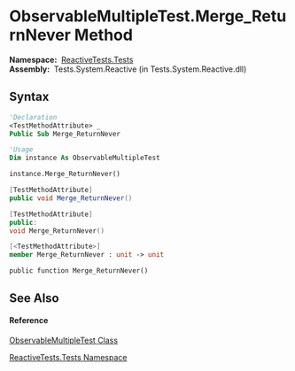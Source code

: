 # ObservableMultipleTest.Merge\_ReturnNever Method

**Namespace:**  [ReactiveTests.Tests](ReactiveTests.Tests\ReactiveTests.Tests.md)  
**Assembly:**  Tests.System.Reactive (in Tests.System.Reactive.dll)

## Syntax

```vb
'Declaration
<TestMethodAttribute> _
Public Sub Merge_ReturnNever
```

```vb
'Usage
Dim instance As ObservableMultipleTest

instance.Merge_ReturnNever()
```

```csharp
[TestMethodAttribute]
public void Merge_ReturnNever()
```

```c++
[TestMethodAttribute]
public:
void Merge_ReturnNever()
```

```fsharp
[<TestMethodAttribute>]
member Merge_ReturnNever : unit -> unit 
```

```jscript
public function Merge_ReturnNever()
```

## See Also

#### Reference

[ObservableMultipleTest Class](ObservableMultipleTest\ObservableMultipleTest.md)

[ReactiveTests.Tests Namespace](ReactiveTests.Tests\ReactiveTests.Tests.md)




